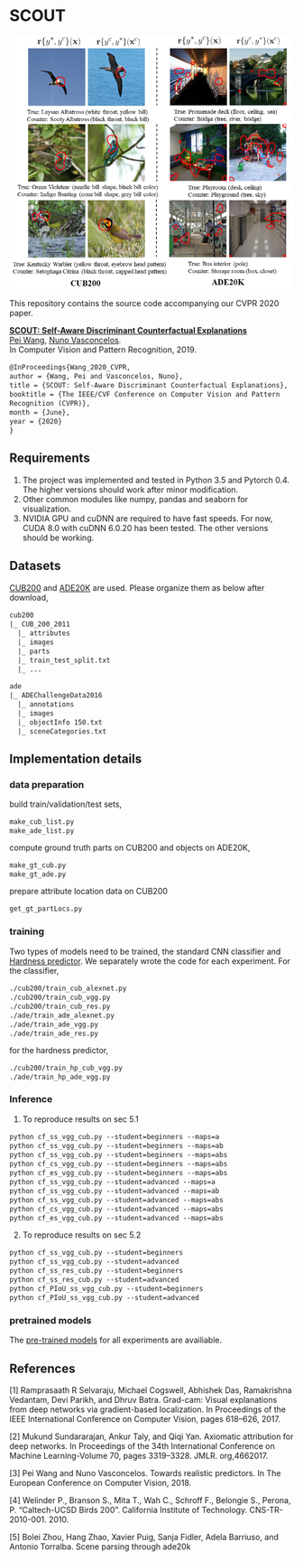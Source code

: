 # SCOUT

![cf](/Figs/cf.png)

This repository contains the source code accompanying our CVPR 2020 paper.

**[SCOUT: Self-Aware Discriminant Counterfactual Explanations](https://openaccess.thecvf.com/content_CVPR_2020/html/Wang_SCOUT_Self-Aware_Discriminant_Counterfactual_Explanations_CVPR_2020_paper.html)**  
[Pei Wang](http://www.svcl.ucsd.edu/~peiwang), [Nuno Vasconcelos](http://www.svcl.ucsd.edu/~nuno).  
In Computer Vision and Pattern Recognition, 2019.

```
@InProceedings{Wang_2020_CVPR,
author = {Wang, Pei and Vasconcelos, Nuno},
title = {SCOUT: Self-Aware Discriminant Counterfactual Explanations},
booktitle = {The IEEE/CVF Conference on Computer Vision and Pattern Recognition (CVPR)},
month = {June},
year = {2020}
}
```

## Requirements

1. The project was implemented and tested in Python 3.5 and Pytorch 0.4. The higher versions should work after minor modification.
2. Other common modules like numpy, pandas and seaborn for visualization.
3. NVIDIA GPU and cuDNN are required to have fast speeds. For now, CUDA 8.0 with cuDNN 6.0.20 has been tested. The other versions should be working.


## Datasets

[CUB200](http://www.vision.caltech.edu/visipedia/CUB-200-2011.html) and [ADE20K](http://sceneparsing.csail.mit.edu/) are used. Please organize them as below after download,


```
cub200
|_ CUB_200_2011
  |_ attributes
  |_ images
  |_ parts
  |_ train_test_split.txt
  |_ ...
```

```
ade
|_ ADEChallengeData2016
  |_ annotations
  |_ images
  |_ objectInfo 150.txt
  |_ sceneCategories.txt
```

## Implementation details

### data preparation

build train/validation/test sets,

```
make_cub_list.py
make_ade_list.py
```

compute ground truth parts on CUB200 and objects on ADE20K,

```
make_gt_cub.py
make_gt_ade.py
```

prepare attribute location data on CUB200

```
get_gt_partLocs.py
```

### training

Two types of models need to be trained, the standard CNN classifier and [Hardness predictor](http://openaccess.thecvf.com/content_ECCV_2018/html/Pei_Wang_Towards_Realistic_Predictors_ECCV_2018_paper.html). We separately wrote the code for each experiment. For the classifier,
```
./cub200/train_cub_alexnet.py
./cub200/train_cub_vgg.py
./cub200/train_cub_res.py
./ade/train_ade_alexnet.py
./ade/train_ade_vgg.py
./ade/train_ade_res.py
```
for the hardness predictor,
```
./cub200/train_hp_cub_vgg.py
./ade/train_hp_ade_vgg.py
```

### Inference

1. To reproduce results on sec 5.1
```
python cf_ss_vgg_cub.py --student=beginners --maps=a
python cf_ss_vgg_cub.py --student=beginners --maps=ab
python cf_ss_vgg_cub.py --student=beginners --maps=abs
python cf_cs_vgg_cub.py --student=beginners --maps=abs
python cf_es_vgg_cub.py --student=beginners --maps=abs
python cf_ss_vgg_cub.py --student=advanced --maps=a
python cf_ss_vgg_cub.py --student=advanced --maps=ab
python cf_ss_vgg_cub.py --student=advanced --maps=abs
python cf_cs_vgg_cub.py --student=advanced --maps=abs
python cf_es_vgg_cub.py --student=advanced --maps=abs
```

2. To reproduce results on sec 5.2
```
python cf_ss_vgg_cub.py --student=beginners
python cf_ss_vgg_cub.py --student=advanced
python cf_ss_res_cub.py --student=beginners
python cf_ss_res_cub.py --student=advanced
python cf_PIoU_ss_vgg_cub.py --student=beginners
python cf_PIoU_ss_vgg_cub.py --student=advanced
```

### pretrained models

The [pre-trained models](https://drive.google.com/drive/folders/1fh1HMqjrFFctkTgjYvylEiUhEQP3aZOg?usp=sharing) for all experiments are availiable.


## References

[1] Ramprasaath R Selvaraju, Michael Cogswell, Abhishek Das, Ramakrishna Vedantam, Devi Parikh, and Dhruv Batra.  Grad-cam:  Visual explanations from deep networks via gradient-based localization.  In Proceedings of the IEEE International Conference on Computer Vision, pages 618–626, 2017.

[2] Mukund Sundararajan, Ankur Taly, and Qiqi Yan. Axiomatic attribution for deep networks. In Proceedings of the 34th International Conference on Machine Learning-Volume 70, pages 3319–3328. JMLR. org,4662017.

[3] Pei Wang and Nuno Vasconcelos. Towards realistic predictors. In The European Conference on Computer Vision, 2018.

[4] Welinder P., Branson S., Mita T., Wah C., Schroff F., Belongie S., Perona, P. “Caltech-UCSD Birds 200”. California Institute of Technology. CNS-TR-2010-001. 2010.

[5] Bolei  Zhou,  Hang  Zhao,  Xavier  Puig,  Sanja  Fidler,  Adela  Barriuso,  and  Antonio  Torralba.   Scene parsing through ade20k
